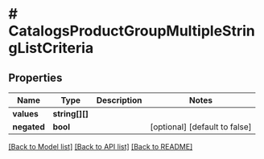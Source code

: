 # # CatalogsProductGroupMultipleStringListCriteria

## Properties

Name | Type | Description | Notes
------------ | ------------- | ------------- | -------------
**values** | **string[][]** |  |
**negated** | **bool** |  | [optional] [default to false]

[[Back to Model list]](../../README.md#models) [[Back to API list]](../../README.md#endpoints) [[Back to README]](../../README.md)
